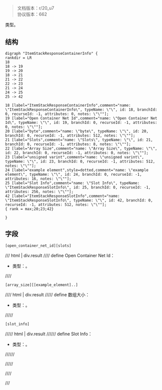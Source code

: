# <!-- md:samp ItemStackResponseContainerInfo -->

> 文档版本：r/20_u7<br/>协议版本：662

<!-- md:samp ItemStackResponseContainerInfo -->类型。

## 结构

```viz
digraph "ItemStackResponseContainerInfo" {
rankdir = LR
18
18 -> 19
19 -> 20
18 -> 21
21 -> 22
22 -> 23
21 -> 24
24 -> 25
25 -> 42

18 [label="ItemStackResponseContainerInfo",comment="name: \"ItemStackResponseContainerInfo\", typeName: \"\", id: 18, branchId: 0, recurseId: -1, attributes: 0, notes: \"\""];
19 [label="Open Container Net Id",comment="name: \"Open Container Net Id\", typeName: \"\", id: 19, branchId: 0, recurseId: -1, attributes: 0, notes: \"\""];
20 [label="byte",comment="name: \"byte\", typeName: \"\", id: 20, branchId: 0, recurseId: -1, attributes: 512, notes: \"\""];
21 [label="Slots",comment="name: \"Slots\", typeName: \"\", id: 21, branchId: 0, recurseId: -1, attributes: 8, notes: \"\""];
22 [label="Array Size",comment="name: \"Array Size\", typeName: \"\", id: 22, branchId: 0, recurseId: -1, attributes: 0, notes: \"\""];
23 [label="unsigned varint",comment="name: \"unsigned varint\", typeName: \"\", id: 23, branchId: 0, recurseId: -1, attributes: 512, notes: \"\""];
24 [label="example element",style=dotted,comment="name: \"example element\", typeName: \"\", id: 24, branchId: 0, recurseId: -1, attributes: 16, notes: \"\""];
25 [label="Slot Info",comment="name: \"Slot Info\", typeName: \"ItemStackResponseSlotInfo\", id: 25, branchId: 0, recurseId: -1, attributes: 256, notes: \"\""];
42 [label="ItemStackResponseSlotInfo",comment="name: \"ItemStackResponseSlotInfo\", typeName: \"\", id: 42, branchId: 0, recurseId: -1, attributes: 512, notes: \"\""];
{ rank = max;20;23;42}

}

```

## 字段

```title='ItemStackResponseContainerInfo'
[open_container_net_id][slots]
```

/// html | div.result
//// define
Open Container Net Id：<!-- md:samp byte -->

- 类型：<!-- md:samp byte -->。


////
```title='Slots'
[array_size][[example_element]..]
```

//// html | div.result
///// define
数组大小：<!-- md:samp unsigned varint -->

- 类型：<!-- md:samp unsigned varint -->。


/////
```title='示例元素'
[slot_info]
```

///// html | div.result
////// define
Slot Info：[<!-- md:samp ItemStackResponseSlotInfo -->](../types/itemstackresponseslotinfo.md)

- 类型：<!-- md:samp ItemStackResponseSlotInfo -->。


//////

/////

////

///

